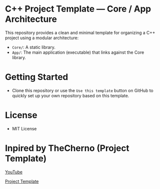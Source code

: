 # C++ Project Template — Core / App Architecture

This repository provides a clean and minimal template for organizing a C++ project using a modular architecture:

- `Core/`: A static library.
- `App/`: The main application (executable) that links against the Core library.

# Getting Started

- Clone this repository or use the `Use this template` button on GitHub to quickly set up your own repository based on this template.

# License

- MIT License

# Inpired by TheCherno (Project Template)

[YouTube](https://www.youtube.com/@TheCherno)

[Project Template](https://github.com/TheCherno/ProjectTemplate)